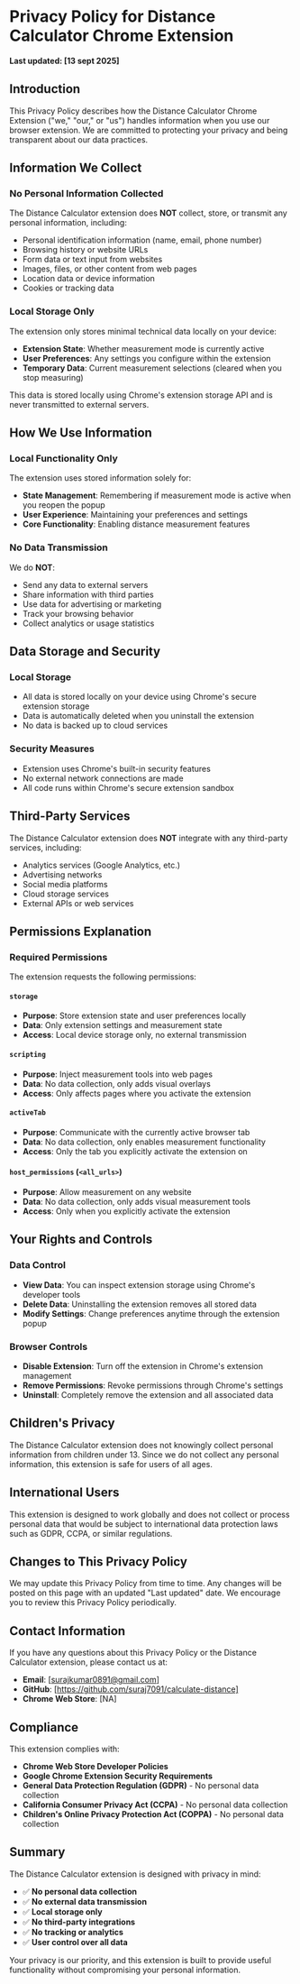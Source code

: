 # Privacy Policy for Distance Calculator Chrome Extension

**Last updated: [13 sept 2025]**

## Introduction

This Privacy Policy describes how the Distance Calculator Chrome Extension ("we," "our," or "us") handles information when you use our browser extension. We are committed to protecting your privacy and being transparent about our data practices.

## Information We Collect

### No Personal Information Collected
The Distance Calculator extension does **NOT** collect, store, or transmit any personal information, including:
- Personal identification information (name, email, phone number)
- Browsing history or website URLs
- Form data or text input from websites
- Images, files, or other content from web pages
- Location data or device information
- Cookies or tracking data

### Local Storage Only
The extension only stores minimal technical data locally on your device:
- **Extension State**: Whether measurement mode is currently active
- **User Preferences**: Any settings you configure within the extension
- **Temporary Data**: Current measurement selections (cleared when you stop measuring)

This data is stored locally using Chrome's extension storage API and is never transmitted to external servers.

## How We Use Information

### Local Functionality Only
The extension uses stored information solely for:
- **State Management**: Remembering if measurement mode is active when you reopen the popup
- **User Experience**: Maintaining your preferences and settings
- **Core Functionality**: Enabling distance measurement features

### No Data Transmission
We do **NOT**:
- Send any data to external servers
- Share information with third parties
- Use data for advertising or marketing
- Track your browsing behavior
- Collect analytics or usage statistics

## Data Storage and Security

### Local Storage
- All data is stored locally on your device using Chrome's secure extension storage
- Data is automatically deleted when you uninstall the extension
- No data is backed up to cloud services

### Security Measures
- Extension uses Chrome's built-in security features
- No external network connections are made
- All code runs within Chrome's secure extension sandbox

## Third-Party Services

The Distance Calculator extension does **NOT** integrate with any third-party services, including:
- Analytics services (Google Analytics, etc.)
- Advertising networks
- Social media platforms
- Cloud storage services
- External APIs or web services

## Permissions Explanation

### Required Permissions
The extension requests the following permissions:

#### `storage`
- **Purpose**: Store extension state and user preferences locally
- **Data**: Only extension settings and measurement state
- **Access**: Local device storage only, no external transmission

#### `scripting`
- **Purpose**: Inject measurement tools into web pages
- **Data**: No data collection, only adds visual overlays
- **Access**: Only affects pages where you activate the extension

#### `activeTab`
- **Purpose**: Communicate with the currently active browser tab
- **Data**: No data collection, only enables measurement functionality
- **Access**: Only the tab you explicitly activate the extension on

#### `host_permissions` (`<all_urls>`)
- **Purpose**: Allow measurement on any website
- **Data**: No data collection, only adds visual measurement tools
- **Access**: Only when you explicitly activate the extension

## Your Rights and Controls

### Data Control
- **View Data**: You can inspect extension storage using Chrome's developer tools
- **Delete Data**: Uninstalling the extension removes all stored data
- **Modify Settings**: Change preferences anytime through the extension popup

### Browser Controls
- **Disable Extension**: Turn off the extension in Chrome's extension management
- **Remove Permissions**: Revoke permissions through Chrome's settings
- **Uninstall**: Completely remove the extension and all associated data

## Children's Privacy

The Distance Calculator extension does not knowingly collect personal information from children under 13. Since we do not collect any personal information, this extension is safe for users of all ages.

## International Users

This extension is designed to work globally and does not collect or process personal data that would be subject to international data protection laws such as GDPR, CCPA, or similar regulations.

## Changes to This Privacy Policy

We may update this Privacy Policy from time to time. Any changes will be posted on this page with an updated "Last updated" date. We encourage you to review this Privacy Policy periodically.

## Contact Information

If you have any questions about this Privacy Policy or the Distance Calculator extension, please contact us at:

- **Email**: [surajkumar0891@gmail.com]
- **GitHub**: [https://github.com/suraj7091/calculate-distance]
- **Chrome Web Store**: [NA]

## Compliance

This extension complies with:
- **Chrome Web Store Developer Policies**
- **Google Chrome Extension Security Requirements**
- **General Data Protection Regulation (GDPR)** - No personal data collection
- **California Consumer Privacy Act (CCPA)** - No personal data collection
- **Children's Online Privacy Protection Act (COPPA)** - No personal data collection

## Summary

The Distance Calculator extension is designed with privacy in mind:
- ✅ **No personal data collection**
- ✅ **No external data transmission**
- ✅ **Local storage only**
- ✅ **No third-party integrations**
- ✅ **No tracking or analytics**
- ✅ **User control over all data**

Your privacy is our priority, and this extension is built to provide useful functionality without compromising your personal information.
